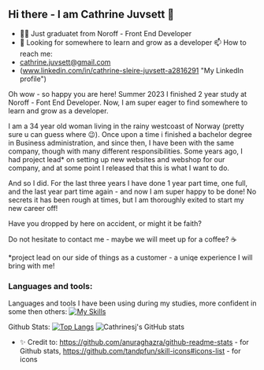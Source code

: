 ## Hi there - I am Cathrine Juvsett 👋

- 👩‍🎓 Just graduatet from Noroff - Front End Developer
- 🌱 Looking for somewhere to learn and grow as a developer
📫 How to reach me: 
- cathrine.juvsett@gmail.com
- (www.linkedin.com/in/cathrine-sleire-juvsett-a2816291 "My LinkedIn profile")

Oh wow - so happy you are here! Summer 2023 I finished 2 year study at Noroff - Font End Developer.
Now, I am super eager to find somewhere to learn and grow as a developer.

I am a 34 year old woman living in the rainy westcoast of Norway (pretty sure u can guess where 😉).
Once upon a time i finished a bachelor degree in Business administration, and since then, I have been with the same company,
though with many different responsibilities. Some years ago, I had project lead* on setting up new websites and webshop for our company,
and at some point I released that this is what I want to do. 

And so I did. For the last three years I have done 1 year part time, one full, and the last year part time again - and now I am super happy to be done!
No secrets it has been rough at times, but I am thoroughly exited to start my new career off!

Have you dropped by here on accident, or might it be faith?

Do not hesitate to contact me - maybe we will meet up for a coffee? ☕

*project lead on our side of things as a customer - a uniqe experience I will bring with me!

### Languages and tools: 
Languages and tools I have been using during my studies, more confident in some then others:
[![My Skills](https://skillicons.dev/icons?i=html,css,js,bootstrap,react,wordpress,vscode,xd,github&perline=3)](https://skillicons.dev)

Github Stats:
[![Top Langs](https://github-readme-stats.vercel.app/api/top-langs/?username=cathrinesj&layout=donut-vertical)](https://github.com/anuraghazra/github-readme-stats) ![Cathrinesj's GitHub stats](https://github-readme-stats.vercel.app/api?username=cathrinesj&show_icons=true&theme=tokyonight) 


- ✨ Credit to: https://github.com/anuraghazra/github-readme-stats - for Github stats, https://github.com/tandpfun/skill-icons#icons-list - for icons
